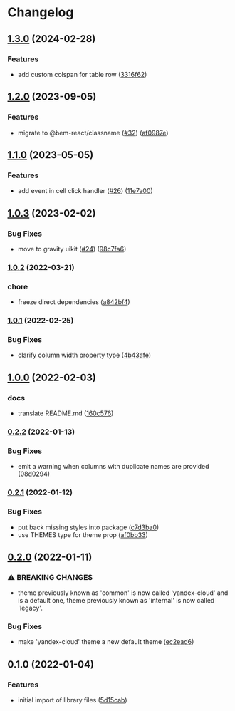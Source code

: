 # Changelog

## [1.3.0](https://github.com/gravity-ui/react-data-table/compare/v1.2.0...v1.3.0) (2024-02-28)


### Features

* add custom colspan for table row ([3316f62](https://github.com/gravity-ui/react-data-table/commit/3316f6283a1f504035c381f1baed6245f086e086))

## [1.2.0](https://github.com/gravity-ui/react-data-table/compare/v1.1.0...v1.2.0) (2023-09-05)


### Features

* migrate to @bem-react/classname ([#32](https://github.com/gravity-ui/react-data-table/issues/32)) ([af0987e](https://github.com/gravity-ui/react-data-table/commit/af0987e65e68766747a7956ff8521014c6037648))

## [1.1.0](https://github.com/gravity-ui/react-data-table/compare/v1.0.3...v1.1.0) (2023-05-05)


### Features

* add event in cell click handler ([#26](https://github.com/gravity-ui/react-data-table/issues/26)) ([11e7a00](https://github.com/gravity-ui/react-data-table/commit/11e7a0067d980f6e3a215468d86df9b6a691428f))

## [1.0.3](https://github.com/gravity-ui/react-data-table/compare/v1.0.2...v1.0.3) (2023-02-02)


### Bug Fixes

* move to gravity uikit ([#24](https://github.com/gravity-ui/react-data-table/issues/24)) ([98c7fa6](https://github.com/gravity-ui/react-data-table/commit/98c7fa6b89b2253a9f8df9909f017b556295c36b))

### [1.0.2](https://www.github.com/yandex-cloud/react-data-table/compare/v1.0.1...v1.0.2) (2022-03-21)


### chore

* freeze direct dependencies ([a842bf4](https://www.github.com/yandex-cloud/react-data-table/commit/a842bf48ccd09c2f8a6158bb1250b5b6643844b5))

### [1.0.1](https://www.github.com/yandex-cloud/react-data-table/compare/v1.0.0...v1.0.1) (2022-02-25)


### Bug Fixes

* clarify column width property type ([4b43afe](https://www.github.com/yandex-cloud/react-data-table/commit/4b43afe96ac0fe515b08e492ede12f9ed3299dec))

## [1.0.0](https://www.github.com/yandex-cloud/react-data-table/compare/v0.2.2...v1.0.0) (2022-02-03)


### docs

* translate README.md ([160c576](https://www.github.com/yandex-cloud/react-data-table/commit/160c576a9869ea03f4b80ce172c2f537036aeae4))

### [0.2.2](https://www.github.com/yandex-cloud/react-data-table/compare/v0.2.1...v0.2.2) (2022-01-13)


### Bug Fixes

* emit a warning when columns with duplicate names are provided ([08d0294](https://www.github.com/yandex-cloud/react-data-table/commit/08d029422cceae9145b3aa65d99b2931ec106441))

### [0.2.1](https://www.github.com/yandex-cloud/react-data-table/compare/v0.2.0...v0.2.1) (2022-01-12)


### Bug Fixes

* put back missing styles into package ([c7d3ba0](https://www.github.com/yandex-cloud/react-data-table/commit/c7d3ba0c9b08af7c517249bcca5abef4f1b9fff8))
* use THEMES type for theme prop ([af0bb33](https://www.github.com/yandex-cloud/react-data-table/commit/af0bb3319a483bd19bab8d503d01611871e8ef31))

## [0.2.0](https://www.github.com/yandex-cloud/react-data-table/compare/v0.1.0...v0.2.0) (2022-01-11)


### ⚠ BREAKING CHANGES

* theme previously known as 'common' is now called 'yandex-cloud' and is a default one, theme previously known as 'internal' is now called 'legacy'.

### Bug Fixes

* make 'yandex-cloud' theme a new default theme ([ec2ead6](https://www.github.com/yandex-cloud/react-data-table/commit/ec2ead60cb3244a493db12bc5cd8d844e084e4d4))

## 0.1.0 (2022-01-04)


### Features

* initial import of library files ([5d15cab](https://www.github.com/yandex-cloud/react-data-table/commit/5d15cabc78c44eb8e502fe3e74328b456a981710))
